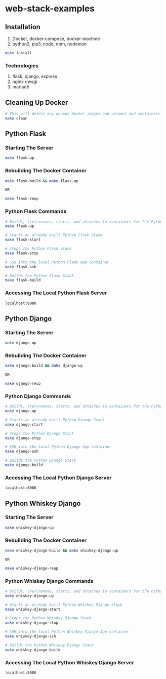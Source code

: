 # web-stack-examples

## Installation

1. Docker, docker-compose, docker-machine
2. python3, pip3, node, npm, nodemon

```Bash
make install
```

### Technologies
1. flask, django, express
2. nginx uwsgi
3. mariadb

## Cleaning Up Docker
```Bash
# This will delete any unused docker images and volumes and containers
make clean
```

## Python Flask

### Starting The Server

```Bash
make flask-up
```

### Rebuilding The Docker Container

```Bash
make flask-build && make flask-up

OR

make flask-reup
```

### Python Flask Commands

```Bash
# Builds, (re)creates, starts, and attaches to containers for the Python Flask Stack.
make flask-up

# Starts an already built Python Flask Stack
make flask-start

# Stops the Python Flask stack
make flask-stop

# SSH into the local Python Flask App container
make flask-ssh

# Builds the Python Flask Stack
make flask-build
```

### Accessing The Local Python Flask Server

```Bash
localhost:8080
```


## Python Django

### Starting The Server

```Bash
make django-up
```

### Rebuilding The Docker Container

```Bash
make django-build && make django-up

OR

make django-reup
```

### Python Django Commands

```Bash
# Builds, (re)creates, starts, and attaches to containers for the Python Django Stack.
make django-up

# Starts an already built Python Django Stack
make django-start

# Stops the Python Django Stack
make django-stop

# SSH into the local Python Django App container
make django-ssh

# Builds the Python Django Stack
make django-build
```

### Accessing The Local Python Django Server

```Bash
localhost:8080
```

## Python Whiskey Django

### Starting The Server

```Bash
make whiskey-django-up
```

### Rebuilding The Docker Container

```Bash
make whiskey-django-build && make whiskey-django-up

OR

make whiskey-django-reup
```

### Python Whiskey Django Commands

```Bash
# Builds, (re)creates, starts, and attaches to containers for the Python Whiskey Django Stack.
make whiskey-django-up

# Starts an already built Python Whiskey Django Stack
make whiskey-django-start

# Stops the Python Whiskey Django Stack
make whiskey-django-stop

# SSH into the local Python Whiskey Django App container
make whiskey-django-ssh

# Builds the Python Whiskey Django Stack
make whiskey-django-build
```

### Accessing The Local Python Whiskey Django Server

```Bash
localhost:8080
```